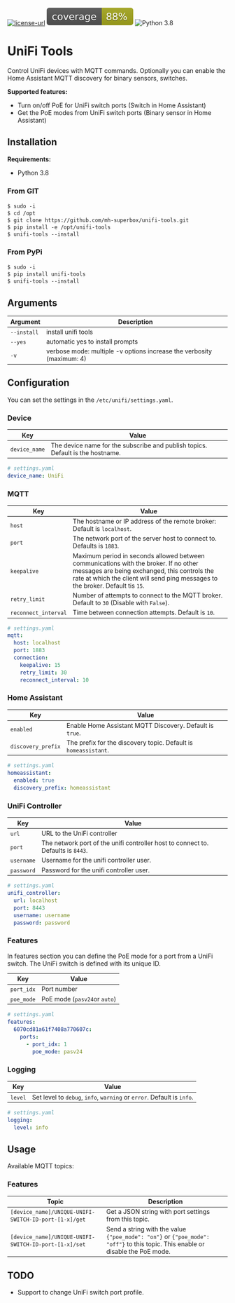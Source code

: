 [![license-url](https://img.shields.io/npm/l/make-coverage-badge.svg)](https://opensource.org/licenses/MIT)
![coverage-badge](https://raw.githubusercontent.com/mh-superbox/unifi-tools/main/coverage.svg)
![Python 3.8](https://img.shields.io/badge/python-3.8-blue.svg)

# UniFi Tools

Control UniFi devices with MQTT commands. Optionally you can enable the Home Assistant MQTT discovery for binary sensors, switches.

**Supported features:**

* Turn on/off PoE for UniFi switch ports (Switch in Home Assistant)
* Get the PoE modes from UniFi switch ports (Binary sensor in Home Assistant)

## Installation

**Requirements:**

* Python 3.8

### From GIT

```shell
$ sudo -i
$ cd /opt
$ git clone https://github.com/mh-superbox/unifi-tools.git
$ pip install -e /opt/unifi-tools
$ unifi-tools --install
```

### From PyPi

```shell
$ sudo -i
$ pip install unifi-tools
$ unifi-tools --install
```

## Arguments

| Argument    | Description                                                           |
|-------------|-----------------------------------------------------------------------|
| `--install` | install unifi tools                                                   |
| `--yes`     | automatic yes to install prompts                                      |
| `-v`        | verbose mode: multiple -v options increase the verbosity (maximum: 4) |

## Configuration

You can set the settings in the `/etc/unifi/settings.yaml`.


### Device

| Key           | Value                                                                          |
|---------------|--------------------------------------------------------------------------------|
| `device_name` | The device name for the subscribe and publish topics. Default is the hostname. |

```yaml
# settings.yaml
device_name: UniFi
```

### MQTT

| Key                  | Value                                                                                                                                                                                                                   |
|----------------------|-------------------------------------------------------------------------------------------------------------------------------------------------------------------------------------------------------------------------|
| `host`               | The hostname or IP address of the remote broker: Default is `localhost`.                                                                                                                                                |
| `port`               | The network port of the server host to connect to. Defaults is `1883`.                                                                                                                                                  |
| `keepalive`          | Maximum period in seconds allowed between communications with the broker. If no other messages are being exchanged, this controls the rate at which the client will send ping messages to the broker. Default tis `15`. |
| `retry_limit`        | Number of attempts to connect to the MQTT broker. Default to `30` (Disable with `False`).                                                                                                                               |
| `reconnect_interval` | Time between connection attempts. Default is `10`.                                                                                                                                                                      |

```yaml
# settings.yaml
mqtt:
  host: localhost
  port: 1883
  connection:
    keepalive: 15
    retry_limit: 30
    reconnect_interval: 10
```

### Home Assistant

| Key                | Value                                                           |
|--------------------|-----------------------------------------------------------------|
| `enabled`          | Enable Home Assistant MQTT Discovery. Default is `true`.        |
| `discovery_prefix` | The prefix for the discovery topic. Default is `homeassistant`. |

```yaml
# settings.yaml
homeassistant:
  enabled: true
  discovery_prefix: homeassistant
```

### UniFi Controller


| Key        | Value                                                                            |
|------------|----------------------------------------------------------------------------------|
| `url`      | URL to the UniFi controller                                                      |
| `port`     | The network port of the unifi controller host to connect to. Defaults is `8443`. |
| `username` | Username for the unifi controller user.                                          |
| `password` | Password for the unifi controller user.                                          |

```yaml
# settings.yaml
unifi_controller:
  url: localhost
  port: 8443
  username: username
  password: password
```


### Features

In features section you can define the PoE mode for a port from a UniFi switch.
The UniFi switch is defined with its unique ID.

| Key        | Value                        |
|------------|------------------------------|
| `port_idx` | Port number                  |
| `poe_mode` | PoE mode (`pasv24`or `auto`) |

```yaml
# settings.yaml
features:
  6070cd81a61f7408a770607c:
    ports:
      - port_idx: 1
        poe_mode: pasv24
```


### Logging

| Key     | Value                                                                  |
|---------|------------------------------------------------------------------------|
| `level` | Set level to `debug`, `info`, `warning` or `error`. Default is `info`. |

```yaml
# settings.yaml
logging:
  level: info
```

## Usage

Available MQTT topics:

### Features

| Topic                                                 | Description                                                                                                                    |
|-------------------------------------------------------|--------------------------------------------------------------------------------------------------------------------------------|
| `[device_name]/UNIQUE-UNIFI-SWITCH-ID-port-[1-x]/get` | Get a JSON string with port settings from this topic.                                                                          |
| `[device_name]/UNIQUE-UNIFI-SWITCH-ID-port-[1-x]/set` | Send a string with the value `{"poe_mode": "on"}` or `{"poe_mode": "off"}` to this topic. This enable or disable the PoE mode. |

## TODO

* Support to change UniFi switch port profile.
